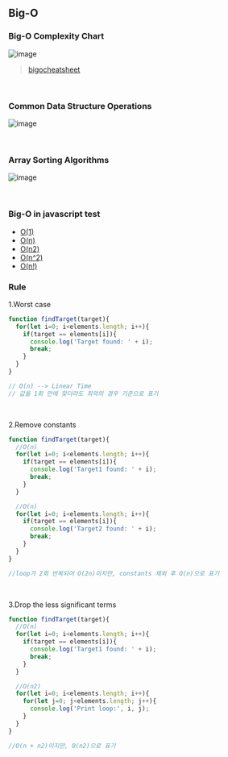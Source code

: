 ## Big-O

### Big-O Complexity Chart
![image](https://user-images.githubusercontent.com/83585224/140643583-c1522c09-472e-4254-ae7e-252a34b279b7.png)
> [bigocheatsheet](https://www.bigocheatsheet.com/)

<br>

### Common Data Structure Operations
![image](https://user-images.githubusercontent.com/83585224/140643667-1fcdd2e2-31fb-4eed-b515-370cb2f47754.png)

<br>

### Array Sorting Algorithms
![image](https://user-images.githubusercontent.com/83585224/140643692-6cb9388b-9e96-49dc-95fa-3e7558f2ec3a.png)

<br>

### Big-O in javascript test
- [O(1)](./o_1.js)
- [O(n)](./o_n.js)
- [O(n2)](./o_n2.js)
- [O(n^2)](./o_e2.js)
- [O(n!)](./o_factorial.js)

### Rule
1.Worst case
```javascript
function findTarget(target){
  for(let i=0; i<elements.length; i++){
    if(target == elements[i]){
      console.log('Target found: ' + i);
      break;
    }
  }
}

// O(n) --> Linear Time
// 값을 1회 만에 찾더라도 최악의 경우 기준으로 표기
```

<br>

2.Remove constants
```javascript
function findTarget(target){
  //O(n)
  for(let i=0; i<elements.length; i++){
    if(target == elements[i]){
      console.log('Target1 found: ' + i);
      break;
    }
  }

  //O(n)
  for(let i=0; i<elements.length; i++){
    if(target == elements[i]){
      console.log('Target2 found: ' + i);
      break;
    }
  }  
}

//loop가 2회 반복되어 O(2n)이지만, constants 제외 후 O(n)으로 표기
```


<br>

3.Drop the less significant terms
```javascript
function findTarget(target){
  //O(n)
  for(let i=0; i<elements.length; i++){
    if(target == elements[i]){
      console.log('Target1 found: ' + i);
      break;
    }
  }

  //O(n2)
  for(let i=0; i<elements.length; i++){
    for(let j=0; j<elements.length; j++){
      console.log('Print loop:', i, j);
    }      
  }  
}

//O(n + n2)이지만, O(n2)으로 표기
```
